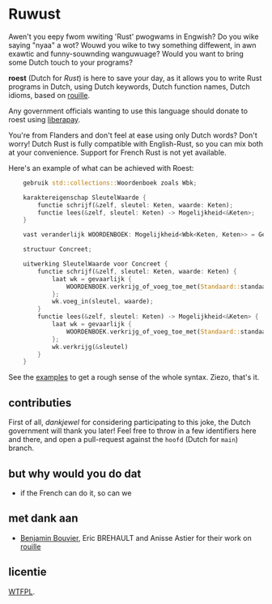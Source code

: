 # Ruwust

Awen't you eepy fwom wwiting 'Rust' pwogwams in Engwish? Do you wike saying
"nyaa" a wot? Wouwd you wike to twy something diffewent, in awn exawtic and
funny-souwnding wanguwuage? Would you want to bring some Dutch touch to your
programs?

**roest** (Dutch for _Rust_) is here to save your day, as it allows you to
write Rust programs in Dutch, using Dutch keywords, Dutch function names,
Dutch idioms, based on [rouille](https://github.com/bnjbvr/rouille).

Any government officials wanting to use this language should donate to roest
using [liberapay](https://liberapay.com/bnjbvr/).

You're from Flanders and don't feel at ease using only Dutch words? Don't worry!
Dutch Rust is fully compatible with English-Rust, so you can mix both at your
convenience. Support for French Rust is not yet available.

Here's an example of what can be achieved with Roest:

```rust
    gebruik std::collections::Woordenboek zoals Wbk;

    karaktereigenschap SleutelWaarde {
        functie schrijf(&zelf, sleutel: Keten, waarde: Keten);
        functie lees(&zelf, sleutel: Keten) -> Mogelijkheid<&Keten>;
    }

    vast veranderlijk WOORDENBOEK: Mogelijkheid<Wbk<Keten, Keten>> = Geen;

    structuur Concreet;

    uitwerking SleutelWaarde voor Concreet {
        functie schrijf(&zelf, sleutel: Keten, waarde: Keten) {
            laat wk = gevaarlijk {
                WOORDENBOEK.verkrijg_of_voeg_toe_met(Standaard::standaard)
            };
            wk.voeg_in(sleutel, waarde);
        }
        functie lees(&zelf, sleutel: Keten) -> Mogelijkheid<&Keten> {
            laat wk = gevaarlijk {
                WOORDENBOEK.verkrijg_of_voeg_toe_met(Standaard::standaard)
            };
            wk.verkrijg(&sleutel)
        }
    }
```

See the [examples](./examples/src/main.rs) to get a rough sense of the whole
syntax. Ziezo, that's it.

## contributies

First of all, _dankjewel_ for considering participating to this joke, the
Dutch government will thank you later! Feel free to throw in a few identifiers
here and there, and open a pull-request against the `hoofd` (Dutch for
`main`) branch.

## but why would you do dat

- if the French can do it, so can we

## met dank aan

- [Benjamin Bouvier](https://github.com/bnjbvr/), Eric BREHAULT and Anisse Astier for their work on [rouille](https://github.com/bnjbvr/rouille)

## licentie

[WTFPL](http://www.wtfpl.net/).

